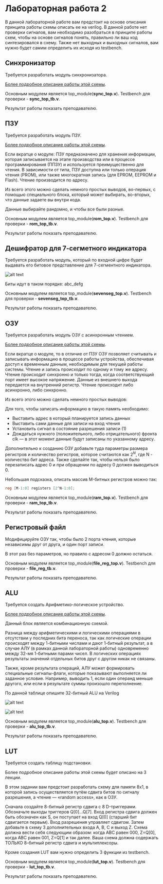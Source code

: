 # Лабораторная работа 2

В данной лабораторной работе вам предстоит на основе описания принципа работы схемы описать ее на verilog. В данной работе нет проверки сигналов, вам необходимо разобраться в принципе работы схем, чтобы на основе сигналов понять, правильно ли ваш код синтезировался в схему. Также нет выходных и выходных сигналов, вам нужно будет самим определить их исходя из testbench.

## Синхронизатор
Требуется разработать модуль синхронизатора.

[Более подробное описание работы этой схемы](https://en.wikipedia.org/wiki/Metastability_(electronics)).

Основным модулем является top_module(**sync_top.v**). Testbench для проверки - **sync_top_tb.v**.

Результат работы показать преподавателю.

## ПЗУ
Требуется разработать модуль ПЗУ.

[Более подробное описание работы этой схемы](https://en.wikipedia.org/wiki/Read-only_memory).

Если вкратце о модуле: ПЗУ предназначено для хранения информации, которая записывается на этапе производства или в процессе программирования (ППЗУ) и используется преимущественно для чтения. В зависимости от типа, ПЗУ доступна или только операция чтения (PROM), или также многократная запись (для EPROM, EEPROM и Flash). Чтение производится по адресу.

Из всего этого можно сделать немного простых выводов, во-первых, с помощью специального блока, который может выбирать, во-вторых, что данные задаете вы внутри кода.

Данные выбирайте рандомно, и чтобы все были разные.

Основным модулем является top_module(**rom_top.v**). Testbench для проверки - **rom_top_tb.v**.

Результат работы показать преподавателю.

## Дешифратор для 7-сегметного индикатора

Требуется разработать модуль, который по входной цифре будет выдавать его битовое представление для 7-сегментного индикатора.

![alt text](pic/decoder.png)

Биты идут в таком порядке: abc_defg

Основным модулем является top_module(**sevenseg_top.v**). Testbench для проверки - **sevenseg_top_tb.v**.

Результат работы показать преподавателю.

## ОЗУ
Требуется разработать модуль ОЗУ с асинхронным чтением.

[Более подробное описание работы этой схемы](https://en.wikipedia.org/wiki/Random-access_memory).

Если вкратце о модуле, то в отличие от ПЗУ ОЗУ позволяет считывать и записывать информацию в процессе работы устройства, обеспечивая доступ к временным данным, необходимым для текущей работы системы. Чтение и запись происходит по одному и тому же адресу. Чтение происходит синхронно и только тогда, когда соответствующий порт имеет высокое напряжение. Данные из внешнего выхода передается на внутренний регистр. Чтение происходит либо асинхронно, либо синхронно. 

Из всего этого можно сделать немного простых выводов:

Для того, чтобы записать информацию в такую память необходимо:

- Выставить адрес в который планируется запись данных
- Выставить сами данные для записи на вход чтения
- Установить сигнал в состояние разрешения записи (1)
- Дождаться нужного (положительного, либо отрицательного) фронта clk — в этот момент данные будут записаны по указанному адресу.

Дополнительно к созданию ОЗУ добавьте туда параметры размера регистров и количество регистров, которое считаются как $2^N$, где N - количество бит адреса. Также сделайте так, чтобы нельзя было перезаписать адрес 0 и при обращении по адресу 0 должен выводиться 0.

Небольшая подсказка, описать массив M-битных регистров можно так: 
```verilog 
reg [M-1:0] registers [2^N-1:0];
```

Основным модулем является top_module(**ram_top.v**). Testbench для проверки - **ram_top_tb.v**.

Результат работы показать преподавателю.

## Регистровый файл

Модифицируйте ОЗУ так, чтобы было 2 порта чтения, которые независимы друг от друга, и один порт записи.

В этот раз без параметров, но правило с адресом 0 должно остаться.

Основным модулем является top_module(**file_reg_top.v**). Testbench для проверки - **file_reg_tb.v**.

Результат работы показать преподавателю.

## ALU

Требуется создать Арифметико-логическое устройство.

[Более подробное описание работы этой схемы](https://ru.wikipedia.org/wiki/%D0%90%D1%80%D0%B8%D1%84%D0%BC%D0%B5%D1%82%D0%B8%D0%BA%D0%BE-%D0%BB%D0%BE%D0%B3%D0%B8%D1%87%D0%B5%D1%81%D0%BA%D0%BE%D0%B5_%D1%83%D1%81%D1%82%D1%80%D0%BE%D0%B9%D1%81%D1%82%D0%B2%D0%BE).

Данный блок является комбинационную схемой.

Разница между арифметическими и логическими операциями в отсутствии у последних бита переноса, так как логические операции происходят между 1-битными числами и дают 1-битный результат, а в случае АЛУ (в рамках данной лабораторной работы) одновременно между 32-мя 1-битными парами чисел. В логических операциях результаты значений отдельных битов друг с другом никак не связаны.

Также, кроме результата операций, АЛУ может формировать специальные сигналы-флаги, которые показывают выполняется ли заданное условие. Например, выводить 1, если один операнд меньше другого, или если в результате суммы произошло переполнение.

По данной таблице опишите 32-битный ALU на Verilog

![alt text](pic/table_1.png)

![alt text](pic/table_2.png)

Основным модулем является top_module(**alu_top.v**). Testbench для проверки - **alu_top_tb.v**.

Результат работы показать преподавателю.

## LUT

Требуется создать таблицу подстановки.

Более подробное описание работы этой схемы будет описано на 3 лекции.

В этом задании вам предстоит разработать схему для памяти 8x1, в которой запись осуществляется путём сдвига битов по сигналу разрешения, а чтение — «random access», как в ОЗУ.

Сначала создайте 8-битный регистр сдвига с 8 D-триггерами. Обозначьте выходы триггеров Q[0]...Q[7]. Вход регистра сдвига должен быть обозначен как S, он поступает на вход Q[0] (старший бит сдвигается первым). Вход разрешения управляет сдвигом. Затем добавьте в схему 3 дополнительных входа A, B, C и выход Z. Схема должна вести себя следующим образом: когда ABC равен 000, Z=Q[0], когда ABC равен 001, Z=Q[1] и так далее. Ваша схема должна содержать ТОЛЬКО 8-битный регистр сдвига и мультиплексоры.

Кроме создания LUT вам нужно определить 3 функции из testbench.

Основным модулем является top_module(**lut_top.v**). Testbench для проверки - **lut_top_tb.v**.

Результат работы показать преподавателю.